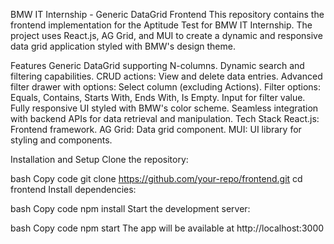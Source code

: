 BMW IT Internship - Generic DataGrid Frontend
This repository contains the frontend implementation for the Aptitude Test for BMW IT Internship. The project uses React.js, AG Grid, and MUI to create a dynamic and responsive data grid application styled with BMW's design theme.

Features
Generic DataGrid supporting N-columns.
Dynamic search and filtering capabilities.
CRUD actions: View and delete data entries.
Advanced filter drawer with options:
Select column (excluding Actions).
Filter options: Equals, Contains, Starts With, Ends With, Is Empty.
Input for filter value.
Fully responsive UI styled with BMW's color scheme.
Seamless integration with backend APIs for data retrieval and manipulation.
Tech Stack
React.js: Frontend framework.
AG Grid: Data grid component.
MUI: UI library for styling and components.

Installation and Setup
Clone the repository:

bash
Copy code
git clone https://github.com/your-repo/frontend.git
cd frontend
Install dependencies:

bash
Copy code
npm install
Start the development server:

bash
Copy code
npm start
The app will be available at http://localhost:3000